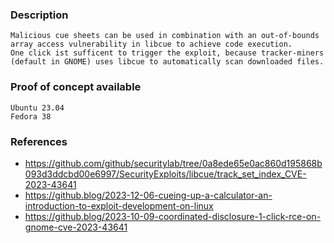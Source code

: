 ### Description
```
Malicious cue sheets can be used in combination with an out-of-bounds array access vulnerability in libcue to achieve code execution.
One click ist sufficent to trigger the exploit, because tracker-miners (default in GNOME) uses libcue to automatically scan downloaded files.
```

### Proof of concept available
```
Ubuntu 23.04
Fedora 38
```

### References
* https://github.com/github/securitylab/tree/0a8ede65e0ac860d195868b093d3ddcbd00e6997/SecurityExploits/libcue/track_set_index_CVE-2023-43641
* https://github.blog/2023-12-06-cueing-up-a-calculator-an-introduction-to-exploit-development-on-linux
* https://github.blog/2023-10-09-coordinated-disclosure-1-click-rce-on-gnome-cve-2023-43641

